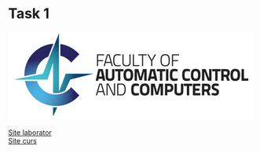 


<html>

<head>
  
  <title>Assignment 2</title>
</head>

<body>
    <h1>Task 1</h1>
    <img src="acs.png" alt="logo">
    <br/><br/>
    <a href="https://ocw.cs.pub.ro/courses/se/labs/01">Site laborator</a><br/>
    <a href="https://curs.upb.ro/2021/course/view.php?id=5230">Site curs</a>
</body>
